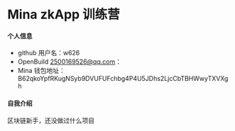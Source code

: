 # Mina zkApp 训练营


#### 个人信息

- github 用户名：w626
- OpenBuild 2500169526@qq.com：
- Mina 钱包地址：B62qkoYpfRKugNSyb9DVUFUFchbg4P4U5JDhs2LjcCbTBHWwyTXVXgh

#### 自我介绍

区块链新手，还没做过什么项目
